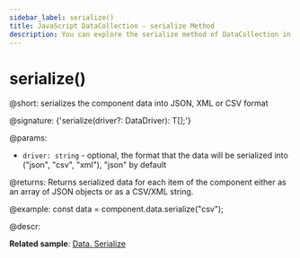 ```yaml
---
sidebar_label: serialize()
title: JavaScript DataCollection - serialize Method 
description: You can explore the serialize method of DataCollection in the documentation of the DHTMLX JavaScript UI library. Browse developer guides and API reference, try out code examples and live demos, and download a free 30-day evaluation version of DHTMLX Suite.
---
```


# serialize()

@short: serializes the component data into JSON, XML or CSV format

@signature: {'serialize(driver?: DataDriver): T[];'}

@params:
- `driver: string` - optional, the format that the data will be serialized into ("json", "csv", "xml"), "json" by default

@returns:
Returns serialized data for each item of the component either as an array of JSON objects or as a CSV/XML string. 

@example:
const data = component.data.serialize("csv");

@descr:

**Related sample**: [Data. Serialize](https://snippet.dhtmlx.com/7c35n4uf)
